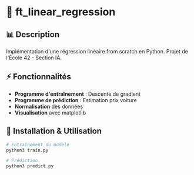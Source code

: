 # 🤖 ft_linear_regression

## 📊 Description
Implémentation d'une régression linéaire from scratch en Python.
Projet de l'École 42 - Section IA.

## ⚡ Fonctionnalités
- **Programme d'entraînement** : Descente de gradient
- **Programme de prédiction** : Estimation prix voiture
- **Normalisation** des données
- **Visualisation** avec matplotlib

## 🚀 Installation & Utilisation
```bash
# Entraînement du modèle
python3 train.py

# Prédiction
python3 predict.py
```
